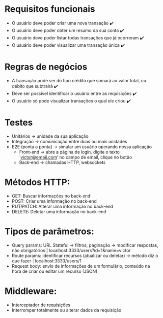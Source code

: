 # Requisitos funcionais
- O usuário deve poder criar uma nova transação ✔️
- O usuário deve poder obter um resumo da sua conta ✔️
- O usuário deve poder listar todas transações que já ocorreram ✔️ 
- O usuário deve poder visualizar uma transação única ✔️

# Regras de negócios
- A transação pode ser do tipo crédito que somará ao valor total, ou débito que subtrairá ✔️
- Deve ser possível identificar o usuário entre as requisições ✔️
- O usuário só pode visualizar transações o qual ele criou ✔️



# Testes
- Unitários -> unidade da sua aplicação
- Integração -> comunicação entre duas ou mais unidades
- E2E (ponta a ponta) -> simular um usuário operando nossa aplicação
  - Front-end -> abre a página de login, digite o texto 'victor@email.com' no campo de email, clique no botão
  - Back-end -> chamadas HTTP, websockets



# Métodos HTTP:
- GET: Buscar informações no back-end
- POST: Criar uma informação no back-end
- PUT/PATCH: Alterar uma informação no back-end
- DELETE: Deletar uma informação no back-end

# Tipos de parâmetros:
- Query params: URL Stateful -> filtros, paginação -> modificar respostas, não obrigatórios | localhost:3333/users?id=1&name=victor
- Route params: identificar recursos (atualizar ou deletar) -> método diz o que fazer | localhost:3333/users/1
- Request body: envio de informações de um formulário, conteúdo na hora de criar ou editar um recurso (JSON)

# Middleware:
- Interceptador de requisições
- Interromper totalmente ou alterar dados da requisição
